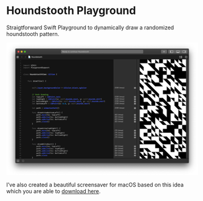 # Houndstooth Playground

Straigtforward Swift Playground to dynamically draw a randomized houndstooth pattern.

![](preview.png)

I’ve also created a beautiful screensaver for macOS based on this idea which you are able to [download here](https://martinlexow.de/downloads/eau-screensaver.zip).
